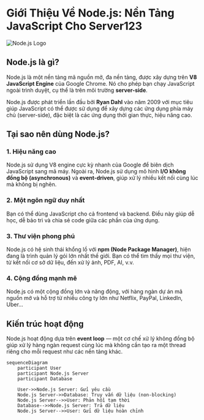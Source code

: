 # Giới Thiệu Về Node.js: Nền Tảng JavaScript Cho Server123

![Node.js Logo](https://nodejs.org/static/images/logo.svg)

## Node.js là gì?

Node.js là một nền tảng mã nguồn mở, đa nền tảng, được xây dựng trên **V8 JavaScript Engine** của Google Chrome. Nó cho phép bạn chạy JavaScript ngoài trình duyệt, cụ thể là trên môi trường **server-side**.

Node.js được phát triển lần đầu bởi **Ryan Dahl** vào năm 2009 với mục tiêu giúp JavaScript có thể được sử dụng để xây dựng các ứng dụng phía máy chủ (server-side), đặc biệt là các ứng dụng thời gian thực, hiệu năng cao.

## Tại sao nên dùng Node.js?

### 1. **Hiệu năng cao**
Node.js sử dụng V8 engine cực kỳ nhanh của Google để biên dịch JavaScript sang mã máy. Ngoài ra, Node.js sử dụng mô hình **I/O không đồng bộ (asynchronous)** và **event-driven**, giúp xử lý nhiều kết nối cùng lúc mà không bị nghẽn.

### 2. **Một ngôn ngữ duy nhất**
Bạn có thể dùng JavaScript cho cả frontend và backend. Điều này giúp dễ học, dễ bảo trì và chia sẻ code giữa các phần của ứng dụng.

### 3. **Thư viện phong phú**
Node.js có hệ sinh thái khổng lồ với **npm (Node Package Manager)**, hiện đang là trình quản lý gói lớn nhất thế giới. Bạn có thể tìm thấy mọi thư viện, từ kết nối cơ sở dữ liệu, đến xử lý ảnh, PDF, AI, v.v.

### 4. **Cộng đồng mạnh mẽ**
Node.js có một cộng đồng lớn và năng động, với hàng ngàn dự án mã nguồn mở và hỗ trợ từ nhiều công ty lớn như Netflix, PayPal, LinkedIn, Uber...

## Kiến trúc hoạt động

Node.js hoạt động dựa trên **event loop** — một cơ chế xử lý không đồng bộ giúp xử lý hàng ngàn request cùng lúc mà không cần tạo ra một thread riêng cho mỗi request như các nền tảng khác.

```mermaid
sequenceDiagram
    participant User
    participant Node.js Server
    participant Database

    User->>Node.js Server: Gửi yêu cầu
    Node.js Server->>Database: Truy vấn dữ liệu (non-blocking)
    Node.js Server-->>User: Phản hồi tạm thời
    Database-->>Node.js Server: Trả dữ liệu
    Node.js Server-->>User: Gửi dữ liệu hoàn chỉnh
